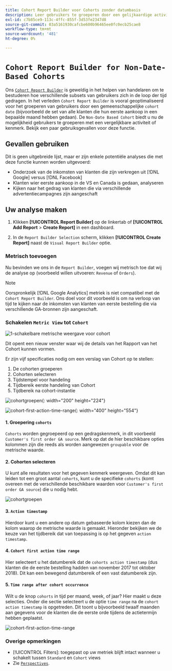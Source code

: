 ```yaml
---
title: Cohort Report Builder voor Cohorts zonder datumbasis
description: Leer gebruikers te groeperen door een gelijkaardige activiteit of een attribuut.
exl-id: c7b85ce9-113c-4ffc-855f-3d53fe2347d8
source-git-commit: 03a5161930cafcbe600b96465ee0fc0ecb25cae8
workflow-type: tm+mt
source-wordcount: '481'
ht-degree: 0%

---
```


# `Cohort Report Builder for Non-Date-Based Cohorts`

Ons [`Cohort Report Builder`](../dev-reports/cohort-rpt-bldr.md) is geweldig in het helpen van handelaren om te bestuderen hoe verschillende subsets van gebruikers zich in de loop der tijd gedragen. In het verleden `Cohort Report Builder` is vooral geoptimaliseerd voor het groeperen van gebruikers door een gemeenschappelijke `cohort date` (bijvoorbeeld de set van alle klanten die hun eerste aankoop in een bepaalde maand hebben gedaan). De `Non-Date Based Cohort` biedt u nu de mogelijkheid gebruikers te groeperen met een vergelijkbare activiteit of kenmerk. Bekijk een paar gebruiksgevallen voor deze functie.

## Gevallen gebruiken

Dit is geen uitgebreide lijst, maar er zijn enkele potentiële analyses die met deze functie kunnen worden uitgevoerd:

* Onderzoek van de inkomsten van klanten die zijn verkregen uit [!DNL Google] versus [!DNL Facebook]
* Klanten wier eerste aankoop in de VS en Canada is gedaan, analyseren
* Kijken naar het gedrag van klanten die via verschillende advertentiecampagnes zijn aangeschaft

## Uw analyse maken

1. Klikken **[!UICONTROL Report Builder]** op de linkertab of **[!UICONTROL Add Report** > **Create Report]** in een dashboard.

1. In de `Report Builder Selection` scherm, klikken **[!UICONTROL Create Report]** naast de `Visual Report Builder` optie.

### Metrisch toevoegen

Nu bevinden we ons in de `Report Builder`, voegen wij metrisch toe dat wij de analyse op (voorbeeld willen uitvoeren: `Revenue` of `Orders`).

>[!NOTE]
>
>Oorspronkelijk [!DNL Google Analytics] metriek is niet compatibel met de `Cohort Report Builder`. Ons doel voor dit voorbeeld is om na verloop van tijd te kijken naar de inkomsten van klanten van eerste bestelling die via verschillende GA-bronnen zijn aangeschaft.

### Schakelen `Metric View` tot `Cohort`

![1-schakelbare metrische weergave voor cohort](../../assets/1-toggle-metric-view-to-cohort.png)

Dit opent een nieuw venster waar wij de details van het Rapport van het Cohort kunnen vormen.

Er zijn vijf specificaties nodig om een verslag van Cohort op te stellen:

1. De cohorten groeperen
1. Cohorten selecteren
1. Tijdstempel voor handeling
1. Tijdbereik eerste handeling van Cohort
1. Tijdbereik na cohort-instantie

![cohortgroepen](../../assets/2-cohort-groups.png){: width=&quot;200&quot; height=&quot;224&quot;}

![cohort-first-action-time-range](../../assets/3-cohort-first-action-time-range.png){: width=&quot;400&quot; height=&quot;554&quot;}

#### 1. Groepering `cohorts`

`Cohorts` worden gegroepeerd op een gedragskenmerk, in dit voorbeeld `Customer's first order GA source`. Merk op dat de hier beschikbare opties kolommen zijn die reeds als worden aangewezen `groupable` voor de metrische waarde.

#### 2. Cohorten selecteren

U kunt alle resultaten voor het gegeven kenmerk weergeven. Omdat dit kan leiden tot een groot aantal `cohorts`, kunt u de specifieke `cohorts` (komt overeen met de verschillende beschikbare waarden voor `Customer's first order GA source`) die u nodig hebt.

![cohortgroepen](../../assets/4-cohort-groups.png)<!--{: width="300" height="338"}-->

#### 3. `Action timestamp`

Hierdoor kunt u een andere op datum gebaseerde kolom kiezen dan de kolom waarop de metrische waarde is gemaakt. Hieronder bekijken we de keuze van het tijdbereik dat van toepassing is op het gegeven `action timestamp`.

#### 4. `Cohort first action time range`

Hier selecteert u het datumbereik dat de `cohorts action timestamp` (dus klanten die de eerste bestelling hadden van november 2017 tot oktober 2018). Dit kan een bewegend datumbereik of een vast datumbereik zijn.

#### 5. `Time range after cohort occurrence`

Wilt u de knop `cohorts` in tijd per maand, week, of jaar? Hier maakt u deze selecties. Onder die sectie selecteert u de optie `time range` na de `cohort action timestamp` is opgetreden. Dit toont u bijvoorbeeld twaalf maanden aan gegevens voor de klanten die de eerste orde tijdens de actietermijn hebben geplaatst.

![cohort-first-action-time-range](../../assets/5-cohort-first-action-time-range.png)<!--{: width="400" height="557"}-->

### Overige opmerkingen

* [!UICONTROL Filters]: toegepast op uw metriek blijft intact wanneer u schakelt tussen `Standard` en `Cohort` views
* Zie [`Perspectives`](../../data-analyst/dev-reports/cohort-rpt-bldr.md).
